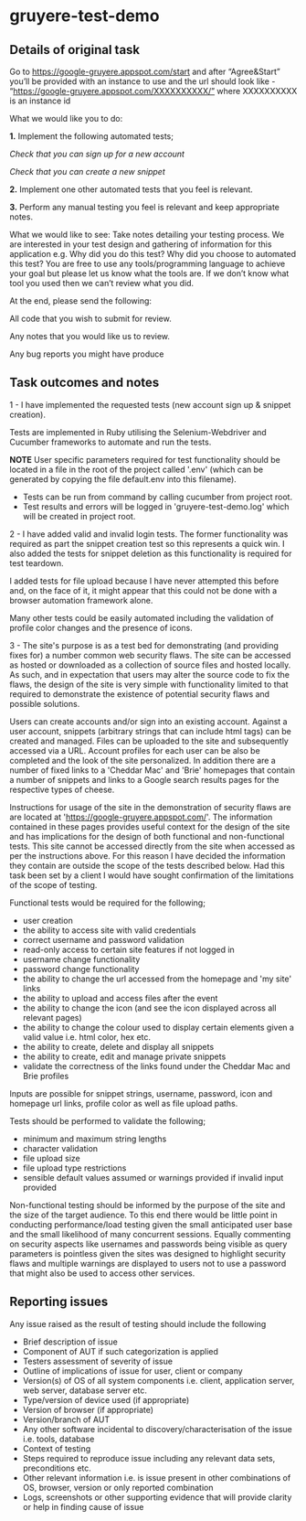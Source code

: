 # gruyere-test-demo

## **Details of original task**

Go to https://google-gruyere.appspot.com/start and after “Agree&Start” you’ll be provided with an instance to use and 
the url should look like - “https://google-gruyere.appspot.com/XXXXXXXXXX/” where XXXXXXXXXX is an instance id

What we would like you to do:

**1.** Implement the following automated tests;

 _Check that you can sign up for a new account_

 _Check that you can create a new snippet_

**2.** Implement one other automated tests that you feel is relevant.

**3.** Perform any manual testing you feel is relevant and keep appropriate notes.

What we would like to see:
Take notes detailing your testing process.
We are interested in your test design and gathering of information for this application e.g. Why did you do this test?
Why did you choose to automated this test?
You are free to use any tools/programming language to achieve your goal but please let us know what the tools are.
If we don’t know what tool you used then we can’t review what you did.

At the end, please send the following:

All code that you wish to submit for review.

Any notes that you would like us to review.

Any bug reports you might have produce


## **Task outcomes and notes**

1 - I have implemented the requested tests (new account sign up & snippet creation).

Tests are implemented in Ruby utilising the Selenium-Webdriver and Cucumber frameworks to automate and run the tests.

**NOTE** User specific parameters required for test functionality should be located in a file in the root of the project 
called '.env' (which can be generated by copying the file default.env into this filename).

* Tests can be run from command by calling cucumber from project root.
* Test results and errors will be logged in 'gruyere-test-demo.log' which will be created in project root.

2 - I have added valid and invalid login tests. The former functionality was required as part the snippet creation test 
so this represents a quick win.
I also added the tests for snippet deletion as this functionality is required for test teardown.

I added tests for file upload because I have never attempted this before and, on the face of it, it might appear that 
this could not be done with a browser automation framework alone.

Many other tests could be easily automated including the validation of profile color changes and the presence of icons.

3 - The site's purpose is as a test bed for demonstrating (and providing fixes for) a number common web security flaws.
The site can be accessed as hosted or downloaded as a collection of source files and hosted locally.
As such, and in expectation that users may alter the source code to fix the flaws, the design of the site is very simple
with functionality limited to that required to demonstrate the existence of potential security flaws and possible solutions.

Users can create accounts and/or sign into an existing account. Against a user account, snippets (arbitrary strings that 
can include html tags) can be created and managed. Files can be uploaded to the site and subsequently accessed via a URL.
Account profiles for each user can be also be completed and the look of the site personalized.
In addition there are a number of fixed links to a 'Cheddar Mac' and 'Brie' homepages that contain a number of snippets
and links to a Google search results pages for the respective types of cheese.

Instructions for usage of the site in the demonstration of security flaws are are located at 'https://google-gruyere.appspot.com/'.
The information contained in these pages provides useful context for the design of the site and has implications for the 
design of both functional and non-functional tests.
This site cannot be accessed directly from the site when accessed as per the instructions above. For this reason I have
decided the information they contain are outside the scope of the tests described below. Had this task been set by a 
client I would have sought confirmation of the limitations of the scope of testing.

Functional tests would be required for the following;

* user creation
* the ability to access site with valid credentials
* correct username and password validation
* read-only access to certain site features if not logged in
* username change functionality
* password change functionality
* the ability to change the url accessed from the homepage and 'my site' links 
* the ability to upload and access files after the event
* the ability to change the icon (and see the icon displayed across all relevant pages)
* the ability to change the colour used to display certain elements given a valid value i.e. html color, hex etc.
* the ability to create, delete and display all snippets
* the ability to create, edit and manage private snippets
* validate the correctness of the links found under the Cheddar Mac and Brie profiles

Inputs are possible for snippet strings, username, password, icon and homepage url links, profile color as well as file 
upload paths.

Tests should be performed to validate the following;

* minimum and maximum string lengths
* character validation
* file upload size
* file upload type restrictions
* sensible default values assumed or warnings provided if invalid input provided

Non-functional testing should be informed by the purpose of the site and the size of the target audience. To this end 
there would be little point in conducting performance/load testing given the small anticipated user base and the 
small likelihood of many concurrent sessions. Equally commenting on security aspects like usernames and passwords being 
visible as query parameters is pointless given the sites was designed to highlight security flaws and multiple warnings 
are displayed to users not to use a password that might also be used to access other services.

## **Reporting issues**

Any issue raised as the result of testing should include the following

* Brief description of issue
* Component of AUT if such categorization is applied
* Testers assessment of severity of issue
* Outline of implications of issue for user, client or company
* Version(s) of OS of all system components i.e. client, application server, web server, database server etc.
* Type/version of device used (if appropriate)
* Version of browser (if appropriate)
* Version/branch of AUT
* Any other software incidental to discovery/characterisation of the issue i.e. tools, database
* Context of testing
* Steps required to reproduce issue including any relevant data sets, preconditions etc.
* Other relevant information i.e. is issue present in other combinations of OS, browser, version  or only reported combination
* Logs, screenshots or other supporting evidence that will provide clarity or help in finding cause of issue

